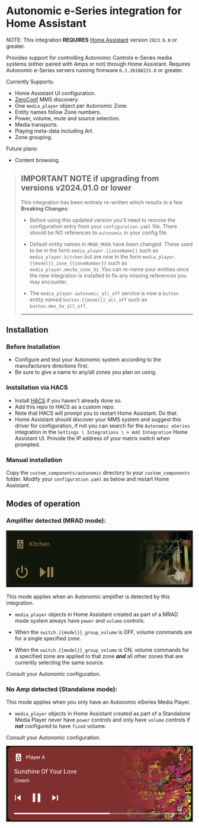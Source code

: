 # Autonomic e-Series integration for Home Assistant

NOTE: This integration **REQUIRES** [Home Assistant](https://www.home-assistant.io/) version `2023.6.0` or greater.

Provides support for controlling Autonomic Controls e-Series media systems (either paired with Amps or not) through Home Assistant. Requires Autonomic e-Series servers running firmware `6.1.20180215.0` or greater.

Currently Supports:

- Home Assistant UI configuration.
- [ZeroConf](https://www.home-assistant.io/integrations/zeroconf/) MMS discovery.
- One `media_player` object per Autonomic Zone.
- Entity names follow Zone numbers.
- Power, volume, mute and source selection.
- Media transports.
- Playing meta-data including Art.
- Zone grouping.

Future plans:
 - Content browsing.

>## IMPORTANT NOTE if upgrading from versions v2024.01.0 or lower
>This integration has been entirely re-written which results in a few **Breaking Changes**:
> - Before using this updated version you'll need to remove the configuration entry from your `configuration.yaml` file. There should be NO references to `autonomic` in your config file.
>
> - Default entity names in `MRAD_MODE` have been changed.  These used to be in the form `media_player.{{zoneName}}` such as `media_player.kitchen` but are now in the form `media_player.{{model}}_zone_{{zoneNumber}}` such as `media_player.mms5e_zone_01`.  You can re-name your entities once the new integration is installed to fix any missing references you may encounter.
>
> - The `media_player.autonomic_all_off` service is now a `button` entity named `button.{{model}}_all_off` such as `button.mms_5e_all_off`.
>
>----
>

## Installation

### Before Installation
 - Configure and test your Autonomic system according to the manufacturers directions first.
 - Be sure to give a name to any/all zones you plan on using.

### Installation via HACS
 - Install [HACS](https://hacs.xyz/) if you haven't already done so.
 - Add this repo to HACS as a custom repo.
 - Note that HACS will prompt you to restart Home Assistant. Do that.
 - Home Assistant should discover your MMS system and suggest this driver for configuration, if not you can search for the `Autonomic eSeries` integration in the `Settings \ Integrations \ + Add Integration` Home Assistant UI. Provide the IP address of your matrix switch when prompted.

### Manual installation
Copy the `custom_components/autonomic` directory to your `custom_components` folder. Modify your `configuration.yaml` as below and restart Home Assistant.

## Modes of operation

### Amplifier detected (MRAD mode):
![mrad-example](./images/mrad.png )

This mode applies when an Autonomic amplifier is detected by this integration.

* `media_player` objects in Home Assistant created as part of a MRAD mode system always have `power` and `volume` controls.

* When the `switch.{{model}}_group_volume` is OFF, volume commands are for a single specified zone.

* When the `switch.{{model}}_group_volume` is ON, volume commands for a specified zone are applied to that zone ***and*** all other zones that are currently selecting the same source.

Consult your Autonomic configuration.

### No Amp detected (Standalone mode):

This mode applies when you only have an Autonomic eSeries Media Player.

* `media_player` objects in Home Assistant created as part of a Standalone Media Player never have `power` controls and only have `volume` controls if ***not*** configured to have `fixed` volume.

Consult your Autonomic configuration.

![standalone-example](./images/standalone.png )
